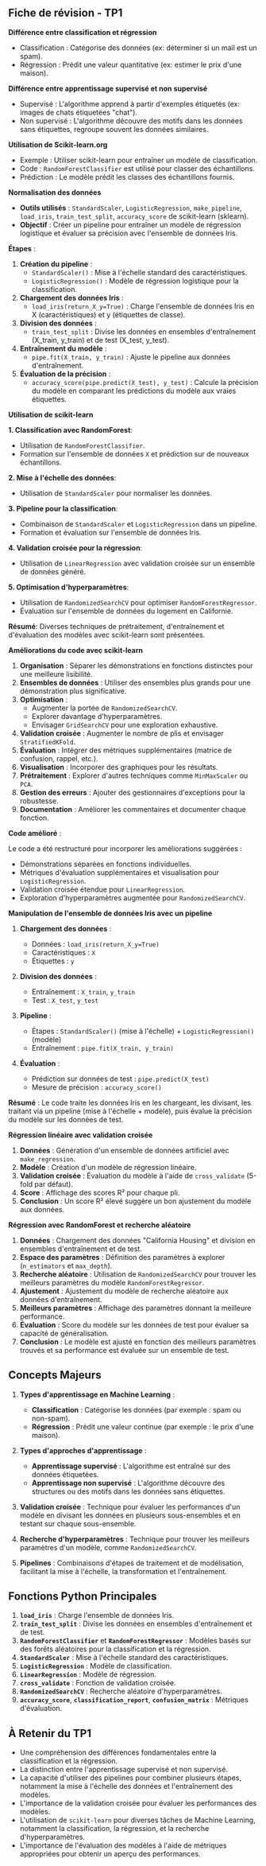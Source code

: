 ## Fiche de révision - TP1
**Différence entre classification et régression**
- Classification : Catégorise des données (ex: déterminer si un mail est un spam).
- Régression : Prédit une valeur quantitative (ex: estimer le prix d'une maison).

**Différence entre apprentissage supervisé et non supervisé**
- Supervisé : L'algorithme apprend à partir d'exemples étiquetés (ex: images de chats étiquetées "chat").
- Non supervisé : L'algorithme découvre des motifs dans les données sans étiquettes, regroupe souvent les données similaires.

**Utilisation de Scikit-learn.org**
- Exemple : Utiliser scikit-learn pour entraîner un modèle de classification.
- Code : `RandomForestClassifier` est utilisé pour classer des échantillons.
- Prédiction : Le modèle prédit les classes des échantillons fournis. 

**Normalisation des données**

- **Outils utilisés** : `StandardScaler`, `LogisticRegression`, `make_pipeline`, `load_iris`, `train_test_split`, `accuracy_score` de scikit-learn (sklearn).
- **Objectif** : Créer un pipeline pour entraîner un modèle de régression logistique et évaluer sa précision avec l'ensemble de données Iris.

**Étapes** :
1. **Création du pipeline** : 
   - `StandardScaler()` : Mise à l'échelle standard des caractéristiques.
   - `LogisticRegression()` : Modèle de régression logistique pour la classification.
2. **Chargement des données Iris** : 
   - `load_iris(return_X_y=True)` : Charge l'ensemble de données Iris en X (caractéristiques) et y (étiquettes de classe).
3. **Division des données** : 
   - `train_test_split` : Divise les données en ensembles d'entraînement (X_train, y_train) et de test (X_test, y_test).
4. **Entraînement du modèle** : 
   - `pipe.fit(X_train, y_train)` : Ajuste le pipeline aux données d'entraînement.
5. **Évaluation de la précision** :
   - `accuracy_score(pipe.predict(X_test), y_test)` : Calcule la précision du modèle en comparant les prédictions du modèle aux vraies étiquettes.

**Utilisation de scikit-learn**

**1. Classification avec RandomForest**:
- Utilisation de `RandomForestClassifier`.
- Formation sur l'ensemble de données `X` et prédiction sur de nouveaux échantillons.

**2. Mise à l'échelle des données**:
- Utilisation de `StandardScaler` pour normaliser les données.

**3. Pipeline pour la classification**:
- Combinaison de `StandardScaler` et `LogisticRegression` dans un pipeline.
- Formation et évaluation sur l'ensemble de données Iris.

**4. Validation croisée pour la régression**:
- Utilisation de `LinearRegression` avec validation croisée sur un ensemble de données généré.

**5. Optimisation d'hyperparamètres**:
- Utilisation de `RandomizedSearchCV` pour optimiser `RandomForestRegressor`.
- Évaluation sur l'ensemble de données du logement en Californie.

**Résumé**:
Diverses techniques de prétraitement, d'entraînement et d'évaluation des modèles avec scikit-learn sont présentées.

**Améliorations du code avec scikit-learn**

1. **Organisation** : Séparer les démonstrations en fonctions distinctes pour une meilleure lisibilité.
2. **Ensembles de données** : Utiliser des ensembles plus grands pour une démonstration plus significative.
3. **Optimisation** : 
   - Augmenter la portée de `RandomizedSearchCV`.
   - Explorer davantage d'hyperparamètres.
   - Envisager `GridSearchCV` pour une exploration exhaustive.
4. **Validation croisée** : Augmenter le nombre de plis et envisager `StratifiedKFold`.
5. **Évaluation** : Intégrer des métriques supplémentaires (matrice de confusion, rappel, etc.).
6. **Visualisation** : Incorporer des graphiques pour les résultats.
7. **Prétraitement** : Explorer d'autres techniques comme `MinMaxScaler` ou `PCA`.
8. **Gestion des erreurs** : Ajouter des gestionnaires d'exceptions pour la robustesse.
9. **Documentation** : Améliorer les commentaires et documenter chaque fonction.

**Code amélioré** :

Le code a été restructuré pour incorporer les améliorations suggérées :
- Démonstrations séparées en fonctions individuelles.
- Métriques d'évaluation supplémentaires et visualisation pour `LogisticRegression`.
- Validation croisée étendue pour `LinearRegression`.
- Exploration d'hyperparamètres augmentée pour `RandomizedSearchCV`.

**Manipulation de l'ensemble de données Iris avec un pipeline**

1. **Chargement des données** : 
   - Données : `load_iris(return_X_y=True)`
   - Caractéristiques : `X`
   - Étiquettes : `y`

2. **Division des données** : 
   - Entraînement : `X_train`, `y_train`
   - Test : `X_test`, `y_test`
   
3. **Pipeline** :
   - Étapes : `StandardScaler()` (mise à l'échelle) + `LogisticRegression()` (modèle)
   - Entraînement : `pipe.fit(X_train, y_train)`

4. **Évaluation** :
   - Prédiction sur données de test : `pipe.predict(X_test)`
   - Mesure de précision : `accuracy_score()`

**Résumé** :
Le code traite les données Iris en les chargeant, les divisant, les traitant via un pipeline (mise à l'échelle + modèle), puis évalue la précision du modèle sur les données de test.

**Régression linéaire avec validation croisée**

1. **Données** : Génération d'un ensemble de données artificiel avec `make_regression`.
2. **Modèle** : Création d'un modèle de régression linéaire.
3. **Validation croisée** : Évaluation du modèle à l'aide de `cross_validate` (5-fold par défaut).
4. **Score** : Affichage des scores R² pour chaque pli.
5. **Conclusion** : Un score R² élevé suggère un bon ajustement du modèle aux données.

**Régression avec RandomForest et recherche aléatoire**

1. **Données** : Chargement des données "California Housing" et division en ensembles d'entraînement et de test.
2. **Espace des paramètres** : Définition des paramètres à explorer (`n_estimators` et `max_depth`).
3. **Recherche aléatoire** : Utilisation de `RandomizedSearchCV` pour trouver les meilleurs paramètres du modèle `RandomForestRegressor`.
4. **Ajustement** : Ajustement du modèle de recherche aléatoire aux données d'entraînement.
5. **Meilleurs paramètres** : Affichage des paramètres donnant la meilleure performance.
6. **Évaluation** : Score du modèle sur les données de test pour évaluer sa capacité de généralisation.
7. **Conclusion** : Le modèle est ajusté en fonction des meilleurs paramètres trouvés et sa performance est évaluée sur un ensemble de test.




## Concepts Majeurs

1. **Types d'apprentissage en Machine Learning** :
   - **Classification** : Catégorise les données (par exemple : spam ou non-spam).
   - **Régression** : Prédit une valeur continue (par exemple : le prix d'une maison).

2. **Types d'approches d'apprentissage** :
   - **Apprentissage supervisé** : L'algorithme est entraîné sur des données étiquetées.
   - **Apprentissage non supervisé** : L'algorithme découvre des structures ou des motifs dans les données sans étiquettes.

3. **Validation croisée** : Technique pour évaluer les performances d'un modèle en divisant les données en plusieurs sous-ensembles et en testant sur chaque sous-ensemble.

4. **Recherche d'hyperparamètres** : Technique pour trouver les meilleurs paramètres d'un modèle, comme `RandomizedSearchCV`.

5. **Pipelines** : Combinaisons d'étapes de traitement et de modélisation, facilitant la mise à l'échelle, la transformation et l'entraînement.

## Fonctions Python Principales

1. **`load_iris`** : Charge l'ensemble de données Iris.
2. **`train_test_split`** : Divise les données en ensembles d'entraînement et de test.
3. **`RandomForestClassifier`** et **`RandomForestRegressor`** : Modèles basés sur des forêts aléatoires pour la classification et la régression.
4. **`StandardScaler`** : Mise à l'échelle standard des caractéristiques.
5. **`LogisticRegression`** : Modèle de classification.
6. **`LinearRegression`** : Modèle de régression.
7. **`cross_validate`** : Fonction de validation croisée.
8. **`RandomizedSearchCV`** : Recherche aléatoire d'hyperparamètres.
9. **`accuracy_score`**, **`classification_report`**, **`confusion_matrix`** : Métriques d'évaluation.

## À Retenir du TP1

- Une compréhension des différences fondamentales entre la classification et la régression.
- La distinction entre l'apprentissage supervisé et non supervisé.
- La capacité d'utiliser des pipelines pour combiner plusieurs étapes, notamment la mise à l'échelle des données et l'entraînement des modèles.
- L'importance de la validation croisée pour évaluer les performances des modèles.
- L'utilisation de `scikit-learn` pour diverses tâches de Machine Learning, notamment la classification, la régression, et la recherche d'hyperparamètres.
- L'importance de l'évaluation des modèles à l'aide de métriques appropriées pour obtenir un aperçu des performances.

